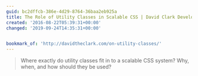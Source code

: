 ```yaml
---
guid: bc2dffcb-386e-4d29-8764-36baa2eb925a
title: The Role of Utility Classes in Scalable CSS | David Clark Develops the Web
created: '2016-08-22T05:39:31+00:00'
changed: '2019-09-24T14:35:31+00:00'


bookmark_of: 'http://davidtheclark.com/on-utility-classes/'
---
```



<blockquote>Where exactly do utility classes fit in to a scalable CSS system? Why, when, and how should they be used?</blockquote>
